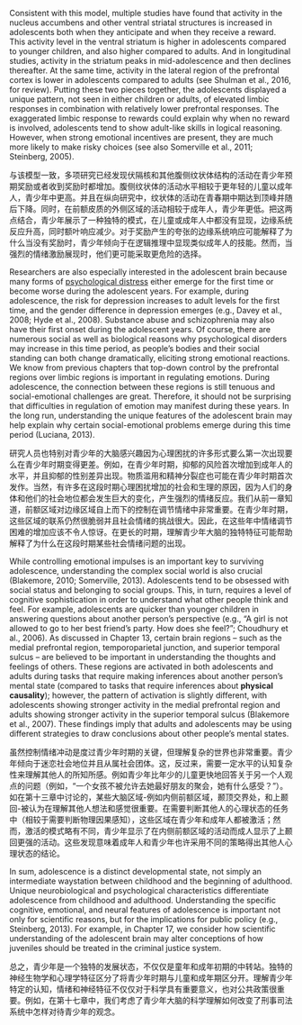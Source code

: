 Consistent with this model, multiple studies have found that activity in the nucleus accumbens and other ventral striatal structures is increased in adolescents both when they anticipate and when they receive a reward. This activity level in the ventral striatum is higher in adolescents compared to younger children, and also higher compared to adults. And in longitudinal studies, activity in the striatum peaks in mid-adolescence and then declines thereafter. At the same time, activity in the lateral region of the prefrontal cortex is lower in adolescents compared to adults (see Shulman et al., 2016, for review). Putting these two pieces together, the adolescents displayed a unique pattern, not seen in either children or adults, of elevated limbic responses in combination with relatively lower prefrontal responses. The exaggerated limbic response to rewards could explain why when no reward is involved, adolescents tend to show adult-like skills in logical reasoning. However, when strong emotional incentives are present, they are much more likely to make risky choices (see also Somerville et al., 2011; Steinberg, 2005).

与该模型一致，多项研究已经发现伏隔核和其他腹侧纹状体结构的活动在青少年预期奖励或者收到奖励时都增加。腹侧纹状体的活动水平相较于更年轻的儿童以成年人，青少年中更高。并且在纵向研究中，纹状体的活动在青春期中期达到顶峰并随后下降。同时，在前额皮质的外侧区域的活动相较于成年人，青少年更低。把这两点结合，青少年展示了一种独特的模式，在儿童或成年人中都没有显现，边缘系统反应升高，同时额叶响应减少。对于奖励产生的夸张的边缘系统响应可能解释了为什么当没有奖励时，青少年倾向于在逻辑推理中显现类似成年人的技能。然而，当强烈的情绪激励展现时，他们更可能采取更危险的选择。

Researchers are also especially interested in the adolescent brain because many forms of [psychological distress]() either emerge for the first time or become worse during the adolescent years. For example, during adolescence, the risk for depression increases to adult levels for the first time, and the gender difference in depression emerges (e.g., Davey et al., 2008; Hyde et al., 2008). Substance abuse and schizophrenia may also have their first onset during the adolescent years. Of course, there are numerous social as well as biological reasons why psychological disorders may increase in this time period, as people’s bodies and their social standing can both change dramatically, eliciting strong emotional reactions. We know from previous chapters that top-down control by the prefrontal regions over limbic regions is important in regulating emotions. During adolescence, the connection between these regions is still tenuous and social-emotional challenges are great. Therefore, it should not be surprising that difficulties in regulation of emotion may manifest during these years. In the long run, understanding the unique features of the adolescent brain may help explain why certain social-emotional problems emerge during this time period (Luciana, 2013).

研究人员也特别对青少年的大脑感兴趣因为心理困扰的许多形式要么第一次出现要么在青少年时期变得更差。例如，在青少年时期，抑郁的风险首次增加到成年人的水平，并且抑郁的性别差异出现。物质滥用和精神分裂症也可能在青少年时期首次发作。当然，有许多在这段时期心理困扰增加的社会和生理的原因，因为人们的身体和他们的社会地位都会发生巨大的变化，产生强烈的情绪反应。我们从前一章知道，前额区域对边缘区域自上而下的控制在调节情绪中非常重要。在青少年时期，这些区域的联系仍然很脆弱并且社会情绪的挑战很大。因此，在这些年中情绪调节困难的增加应该不令人惊讶。在更长的时期，理解青少年大脑的独特特征可能帮助解释了为什么在这段时期某些社会情绪问题的出现。

While controlling emotional impulses is an important key to surviving adolescence, understanding the complex social world is also crucial (Blakemore, 2010; Somerville, 2013). Adolescents tend to be obsessed with social status and belonging to social groups. This, in turn, requires a level of cognitive sophistication in order to understand what other people think and feel. For example, adolescents are quicker than younger children in answering questions about another person’s perspective (e.g., “A girl is not allowed to go to her best friend’s party. How does she feel?”; Choudhury et al., 2006). As discussed in Chapter 13, certain brain regions – such as the medial prefrontal region, temporoparietal junction, and superior temporal sulcus – are believed to be important in understanding the thoughts and feelings of others. These regions are activated in both adolescents and adults during tasks that require making inferences about another person’s mental state (compared to tasks that require inferences about **physical causality**); however, the pattern of activation is slightly different, with adolescents showing stronger activity in the medial prefrontal region and adults showing stronger activity in the superior temporal sulcus (Blakemore et al., 2007). These findings imply that adults and adolescents may be using different strategies to draw conclusions about other people’s mental states.

虽然控制情绪冲动是度过青少年时期的关键，但理解复杂的世界也非常重要。青少年倾向于迷恋社会地位并且从属社会团体。这，反过来，需要一定水平的认知复杂性来理解其他人的所知所感。例如青少年比年少的儿童更快地回答关于另一个人观点的问题（例如，“一个女孩不被允许去她最好朋友的聚会，她有什么感受？”）。如在第十三章中讨论的，某些大脑区域-例如内侧前额区域，颞顶交界处，和上颞回-被认为在理解其他人想法和感觉很重要。在需要判断其他人的心理状态的任务中（相较于需要判断物理因果感知），这些区域在青少年和成年人都被激活；然而，激活的模式略有不同，青少年显示了在内侧前额区域的活动而成人显示了上颞回更强的活动。这些发现意味着成年人和青少年也许采用不同的策略得出其他人心理状态的结论。

In sum, adolescence is a distinct developmental state, not simply an intermediate waystation between childhood and the beginning of adulthood. Unique neurobiological and psychological characteristics differentiate adolescence from childhood and adulthood. Understanding the specific cognitive, emotional, and neural features of adolescence is important not only for scientific reasons, but for the implications for public policy (e.g., Steinberg, 2013). For example, in Chapter 17, we consider how scientific understanding of the adolescent brain may alter conceptions of how juveniles should be treated in the criminal justice system.

总之，青少年是一个独特的发展状态，不仅仅是童年和成年初期的中转站。独特的神经生物学和心理学特征区分了将青少年时期与儿童和成年期区分开。理解青少年特定的认知，情绪和神经特征不仅仅对于科学具有重要意义，也对公共政策很重要。例如，在第十七章中，我们考虑了青少年大脑的科学理解如何改变了刑事司法系统中怎样对待青少年的观念。
